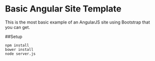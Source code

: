 Basic Angular Site Template
==================

This is the most basic example of an AngularJS site using Bootstrap that you can get.

##Setup

```
npm install
bower install
node server.js
```
